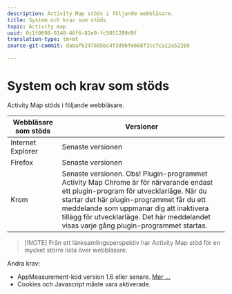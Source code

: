```yaml
---
description: Activity Map stöds i följande webbläsare.
title: System och krav som stöds
topic: Activity map
uuid: 0c1f0698-0148-46f6-81e9-fc5051289d9f
translation-type: tm+mt
source-git-commit: dabaf6247695bc4f3d9bfe668f3ccfca12a52269

---
```



# System och krav som stöds

Activity Map stöds i följande webbläsare.

| Webbläsare som stöds | Versioner |
|--- |--- |
| Internet Explorer | Senaste versionen |
| Firefox | Senaste versionen |
| Krom | Senaste versionen. Obs!  Plugin-programmet Activity Map Chrome är för närvarande endast ett plugin-program för utvecklarläge. När du startar det här plugin-programmet får du ett meddelande som uppmanar dig att inaktivera tillägg för utvecklarläge. Det här meddelandet visas varje gång plugin-programmet startas. |

>[!NOTE] Från ett länksamlingsperspektiv har Activity Map stöd för en mycket större lista över webbläsare.

Andra krav:

* AppMeasurement-kod version 1.6 eller senare. [Mer ...](/help/analyze/activity-map/activitymap-getting-started/activitymap-getting-started-admins/activitymap-enable.md)
* Cookies och Javascript måste vara aktiverade.

